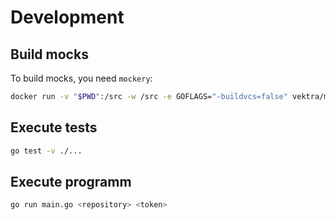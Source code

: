 # Development

## Build mocks

To build mocks, you need `mockery`:

```bash
docker run -v "$PWD":/src -w /src -e GOFLAGS="-buildvcs=false" vektra/mockery:3.2
```

## Execute tests

```bash
go test -v ./...
```

## Execute programm

```bash
go run main.go <repository> <token> 
```
